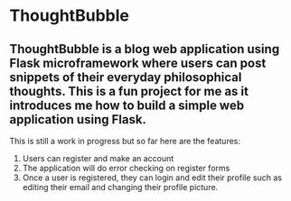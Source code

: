 # ThoughtBubble

## ThoughtBubble is a blog web application using Flask microframework where users can post snippets of their everyday philosophical thoughts. This is a fun project for me as it introduces me how to build a simple web application using Flask.

This is still a work in progress but so far here are the features:
1. Users can register and make an account
2. The application will do error checking on register forms
3. Once a user is registered, they can login and edit their profile such as editing their email and changing their profile picture.
